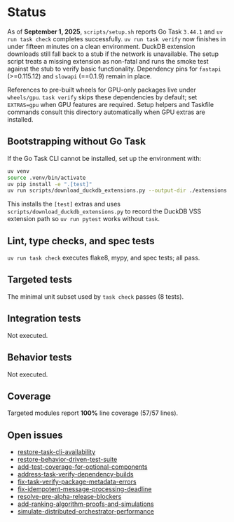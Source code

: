 # Status

As of **September 1, 2025**, `scripts/setup.sh` reports Go Task `3.44.1` and
`uv run task check` completes successfully. `uv run task verify` now finishes
in under fifteen minutes on a clean environment. DuckDB extension downloads
still fall back to a stub if the network is unavailable. The setup script
treats a missing extension as non-fatal and runs the smoke test against the
stub to verify basic functionality. Dependency pins for `fastapi`
(>=0.115.12) and `slowapi` (==0.1.9) remain in place.

References to pre-built wheels for GPU-only packages live under `wheels/gpu`.
`task verify` skips these dependencies by default; set `EXTRAS=gpu` when GPU
features are required. Setup helpers and Taskfile commands consult this
directory automatically when GPU extras are installed.

## Bootstrapping without Go Task

If the Go Task CLI cannot be installed, set up the environment with:

```bash
uv venv
source .venv/bin/activate
uv pip install -e ".[test]"
uv run scripts/download_duckdb_extensions.py --output-dir ./extensions
```

This installs the `[test]` extras and uses
`scripts/download_duckdb_extensions.py` to record the DuckDB VSS extension path
so `uv run pytest` works without `task`.

## Lint, type checks, and spec tests
`uv run task check` executes flake8, mypy, and spec tests; all pass.

## Targeted tests
The minimal unit subset used by `task check` passes (8 tests).

## Integration tests
Not executed.

## Behavior tests
Not executed.

## Coverage
Targeted modules report **100%** line coverage (57/57 lines).

## Open issues
- [restore-task-cli-availability](
  issues/restore-task-cli-availability.md)
- [restore-behavior-driven-test-suite](
  issues/restore-behavior-driven-test-suite.md)
- [add-test-coverage-for-optional-components](
  issues/add-test-coverage-for-optional-components.md)
- [address-task-verify-dependency-builds](
  issues/address-task-verify-dependency-builds.md)
- [fix-task-verify-package-metadata-errors](
  issues/fix-task-verify-package-metadata-errors.md)
- [fix-idempotent-message-processing-deadline](
  issues/fix-idempotent-message-processing-deadline.md)
- [resolve-pre-alpha-release-blockers](
  issues/resolve-pre-alpha-release-blockers.md)
- [add-ranking-algorithm-proofs-and-simulations](
  issues/add-ranking-algorithm-proofs-and-simulations.md)
- [simulate-distributed-orchestrator-performance](
  issues/simulate-distributed-orchestrator-performance.md)
